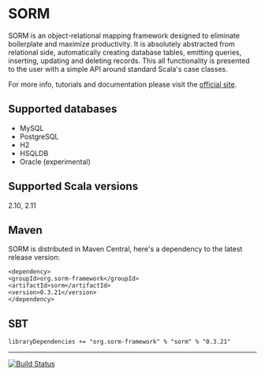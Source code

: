 # SORM

SORM is an object-relational mapping framework designed to eliminate boilerplate and maximize productivity. It is absolutely abstracted from relational side, automatically creating database tables, emitting queries, inserting, updating and deleting records. This all functionality is presented to the user with a simple API around standard Scala's case classes. 

For more info, tutorials and documentation please visit the [official site](http://sorm-framework.org).

## Supported databases

* MySQL
* PostgreSQL
* H2
* HSQLDB
* Oracle (experimental)

## Supported Scala versions

2.10, 2.11

## Maven

SORM is distributed in Maven Central, here's a dependency to the latest release version:

    <dependency>
    <groupId>org.sorm-framework</groupId>
    <artifactId>sorm</artifactId>
    <version>0.3.21</version>
    </dependency>

## SBT

    libraryDependencies += "org.sorm-framework" % "sorm" % "0.3.21"

---

[![Build Status](https://travis-ci.org/sorm/sorm.png?branch=master)](https://travis-ci.org/sorm/sorm)
